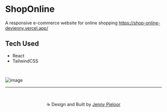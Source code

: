 # ShopOnline
A responsive e-commerce website for online shopping https://shop-online-devjenny.vercel.app/

## Tech Used
- React
- TailwindCSS

<br>

![image](https://github.com/devJennyy/shop-online/assets/135243946/2a5621d3-0ea2-418d-8076-92a3744b4dbd)

***

<br>
<p align="center">☕ Design and Built by <a href="https://linktree-jenny.vercel.app/">Jenny Pieloor</a></p>
